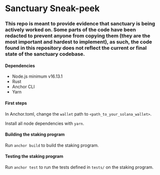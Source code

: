 # Sanctuary Sneak-peek

### This repo is meant to provide evidence that sanctuary is being actively worked on. Some parts of the code have been redacted to prevent anyone from copying them (they are the most important and hardest to implement), as such, the code found in this repository does not reflect the current or final state of the sanctuary codebase.

#### Dependencies

- Node.js minimum v16.13.1
- Rust
- Anchor CLI
- Yarn

#### First steps

In Anchor.toml, change the `wallet` path to `<path_to_your_solana_wallet>`.

Install all node dependencies with `yarn`.

#### Building the staking program

Run `anchor build` to build the staking program.

#### Testing the staking program

Run `anchor test` to run the tests defined in `tests/` on the staking program.